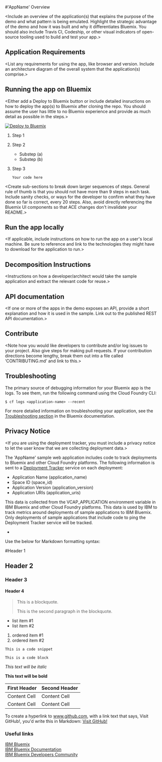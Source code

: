 #'AppName' Overview

<Include an overview of the application(s) that explains the purpose of the demo and what pattern is being emulated. Highlight the strategic advantage of the demo and how it was built and why it differentiates Bluemix. You should also include Travis CI, Codeship, or other visual indicators of open-source tooling used to build and test your app.>

## Application Requirements
<List any requirements for using the app, like browser and version. Include an architecture diagram of the overall system that the application(s) comprise.>

## Running the app on Bluemix
<Either add a Deploy to Bluemix button or include detailed insructions on how to deploy the app(s) to Bluemix after cloning the repo. You should assume the user has little to no Bluemix experience and provide as much detail as possible in the steps.>

[![Deploy to Bluemix](https://bluemix.net/deploy/button.png)](https://bluemix.net/deploy)

1. Step 1
 
2. Step 2
	* Substep (a)
	* Substep (b)
3. Step 3

	```
	Your code here
	```

<Create sub-sections to break down larger sequences of steps. General rule of thumb is that you should not have more than 9 steps in each task. Include sanity checks, or ways for the developer to confirm what they have done so far is correct, every 20 steps. Also, avoid directly referencing the Bluemix UI components so that ACE changes don't invalidate your README.>

## Run the app locally
<If applicable, include instructions on how to run the app on a user's local machine. Be sure to reference and link to the technologies they might have to download for the application to run.>

## Decomposition Instructions
<Instructions on how a developer/architect would take the sample application and extract the relevant code for reuse.>

## API documentation
<If one or more of the apps in the demo exposes an API, provide a short explanation and how it is used in the sample. Link out to the published REST API documentation.>

## Contribute
<Note how you would like developers to contribute and/or log issues to your project. Also give steps for making pull requests. If your contribution directions become lengthy, break them out into a file called ‘CONTRIBUTING.md’ and link to this.>

## Troubleshooting

The primary source of debugging information for your Bluemix app is the logs. To see them, run the following command using the Cloud Foundry CLI:

  ```
  $ cf logs <application-name> --recent
  ```
For more detailed information on troubleshooting your application, see the [Troubleshooting section](https://www.ng.bluemix.net/docs/troubleshoot/tr.html) in the Bluemix documentation.

## Privacy Notice
<If you are using the deployment tracker, you must include a privacy notice to let the user know that we are collecting deployment data.>

The 'AppName' sample web application includes code to track deployments to Bluemix and other Cloud Foundry platforms. The following information is sent to a [Deployment Tracker](https://github.com/cloudant-labs/deployment-tracker) service on each deployment:

* Application Name (application_name)
* Space ID (space_id)
* Application Version (application_version)
* Application URIs (application_uris)

This data is collected from the VCAP_APPLICATION environment variable in IBM Bluemix and other Cloud Foundry platforms. This data is used by IBM to track metrics around deployments of sample applications to IBM Bluemix. Only deployments of sample applications that include code to ping the Deployment Tracker service will be tracked.

<Include info on how to remove the deployment tracker from your app here.>

-
Use the below for Markdown formatting syntax:

#Header 1
## Header 2
### Header 3
#### Header 4

> This is a blockquote.
> 
> This is the second paragraph in the blockquote.

* list item #1
* list item #2

1. ordered item #1
2. ordered item #2

`This is a code snippet`

```
This is a code block
```

*This text will be italic*

**This text will be bold**

First Header  | Second Header
------------- | -------------
Content Cell  | Content Cell
Content Cell  | Content Cell 

To create a hyperlink to www.github.com, with a link text that says, Visit GitHub!, you'd write this in Markdown: [Visit GitHub!](www.github.com)

### Useful links
[IBM Bluemix](https://bluemix.net/)  
[IBM  Bluemix Documentation](https://www.ng.bluemix.net/docs/)  
[IBM Bluemix Developers Community](http://developer.ibm.com/bluemix)